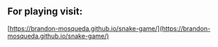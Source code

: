 ## For playing visit:

[https://brandon-mosqueda.github.io/snake-game/](https://brandon-mosqueda.github.io/snake-game/)
